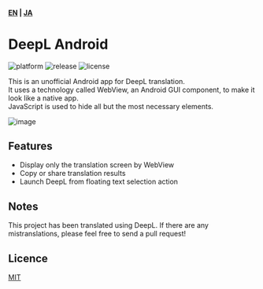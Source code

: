 #### [EN](https://github.com/sakusaku3939/DeepLAndroid#readme) | [JA](https://github.com/sakusaku3939/DeepLAndroid/blob/master/README_JA.md)
# DeepL Android
![platform](https://img.shields.io/badge/platform-android-green) ![release](https://img.shields.io/github/v/release/sakusaku3939/DeepLAndroid.svg) ![license](https://img.shields.io/github/license/sakusaku3939/DeepLAndroid)  

This is an unofficial Android app for DeepL translation.  
It uses a technology called WebView, an Android GUI component, to make it look like a native app.  
JavaScript is used to hide all but the most necessary elements.  

![image](https://user-images.githubusercontent.com/53967490/89320092-fe2fdf00-d6bb-11ea-97d6-84fd66f73395.png)

## Features
- Display only the translation screen by WebView
- Copy or share translation results
- Launch DeepL from floating text selection action

## Notes
This project has been translated using DeepL. If there are any mistranslations, please feel free to send a pull request!

## Licence
[MIT](https://github.com/tdu-isl/cuckoo-vm/blob/develop/LICENSE)
